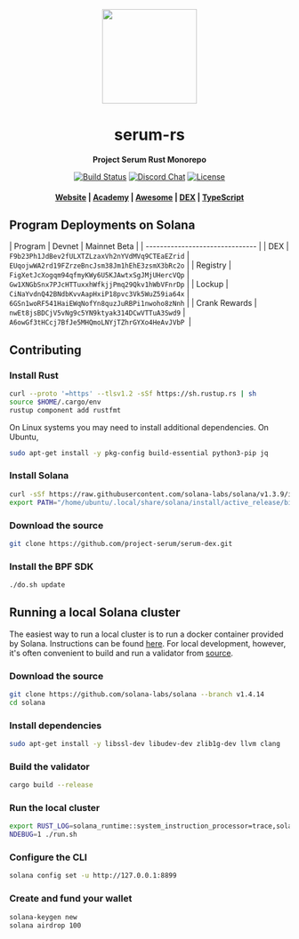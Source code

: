 <div align="center">
  <img height="170" src="http://github.com/project-serum/awesome-serum/blob/master/logo-serum.png?raw=true" />

  <h1>serum-rs</h1>

  <p>
    <strong>Project Serum Rust Monorepo</strong>
  </p>

  <p>
    <a href="https://travis-ci.com/project-serum/serum-dex"><img alt="Build Status" src="https://travis-ci.com/project-serum/serum-dex.svg?branch=master" /></a>
    <a href="https://discord.com/channels/739225212658122886"><img alt="Discord Chat" src="https://img.shields.io/discord/739225212658122886?color=blueviolet" /></a>
    <a href="https://opensource.org/licenses/Apache-2.0"><img alt="License" src="https://img.shields.io/github/license/project-serum/serum-dex?color=blue" /></a>
  </p>

  <h4>
    <a href="https://projectserum.com/">Website</a>
    <span> | </span>
    <a href="https://serum-academy.com/en/">Academy</a>
    <span> | </span>
    <a href="https://github.com/project-serum/awesome-serum">Awesome</a>
    <span> | </span>
    <a href="https://dex.projectserum.com/#/">DEX</a>
    <span> | </span>
    <a href="https://github.com/project-serum/serum-ts">TypeScript</a>
  </h4>
</div>

## Program Deployments on Solana

| Program | Devnet | Mainnet Beta |
| ------------------------------- |
| DEX     | `F9b23Ph1JdBev2fULXTZLzaxVh2nYVdMVq9CTEaEZrid` | `EUqojwWA2rd19FZrzeBncJsm38Jm1hEhE3zsmX3bRc2o` |
| Registry | `FigXetJcXogqm94qfmyKWy6U5KJAwtxSgJMjUHercVQp` | `Gw1XNGbSnx7PJcHTTuxxhWfkjjPmq29Qkv1hWbVFnrDp` |
| Lockup | `CiNaYvdnQ42BNdbKvvAapHxiP18pvc3Vk5WuZ59ia64x` | `6GSn1woRF541HaiEWqNofYn8quzJuRBPi1nwoho8zNnh` |
| Crank Rewards | `nwEt8jsBDCjV5vNg9c5YN9ktyak314DCwVTTuA3Swd9` | `A6owGf3tHCcj7BfJe5MHQmoLNYjTZhrGYXo4HeAvJVbP `|

## Contributing

### Install Rust

```bash
curl --proto '=https' --tlsv1.2 -sSf https://sh.rustup.rs | sh
source $HOME/.cargo/env
rustup component add rustfmt
```

On Linux systems you may need to install additional dependencies. On Ubuntu,

```bash
sudo apt-get install -y pkg-config build-essential python3-pip jq
```

### Install Solana

```bash
curl -sSf https://raw.githubusercontent.com/solana-labs/solana/v1.3.9/install/solana-install-init.sh | sh -s - v1.3.9
export PATH="/home/ubuntu/.local/share/solana/install/active_release/bin:$PATH"
```

### Download the source

```bash
git clone https://github.com/project-serum/serum-dex.git
```

### Install the BPF SDK

```bash
./do.sh update
```

## Running a local Solana cluster

The easiest way to run a local cluster is to run a docker container provided by Solana.
Instructions can be found [here](https://solana-labs.github.io/solana-web3.js/). For local development, however, it's often convenient to build and run a validator from [source](https://github.com/solana-labs/solana).

### Download the source

```bash
git clone https://github.com/solana-labs/solana --branch v1.4.14
cd solana
```

### Install dependencies

```bash
sudo apt-get install -y libssl-dev libudev-dev zlib1g-dev llvm clang
```

### Build the validator

```bash
cargo build --release
```

### Run the local cluster

```bash
export RUST_LOG=solana_runtime::system_instruction_processor=trace,solana_runtime::message_processor=info,solana_bpf_loader=debug,solana_rbpf=debug
NDEBUG=1 ./run.sh
```

### Configure the CLI

```bash
solana config set -u http://127.0.0.1:8899
```

### Create and fund your wallet

```bash
solana-keygen new
solana airdrop 100
```
